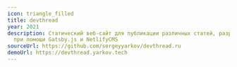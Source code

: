 ```yaml
---
icon: triangle_filled
title: devthread
year: 2021
description: Статический веб-сайт для публикации различных статей, разработанный
  при помощи Gatsby.js и NetlifyCMS
sourceUrl: https://github.com/sergeyyarkov/devthread.ru
demoUrl: https://devthread.yarkov.tech
---
```

